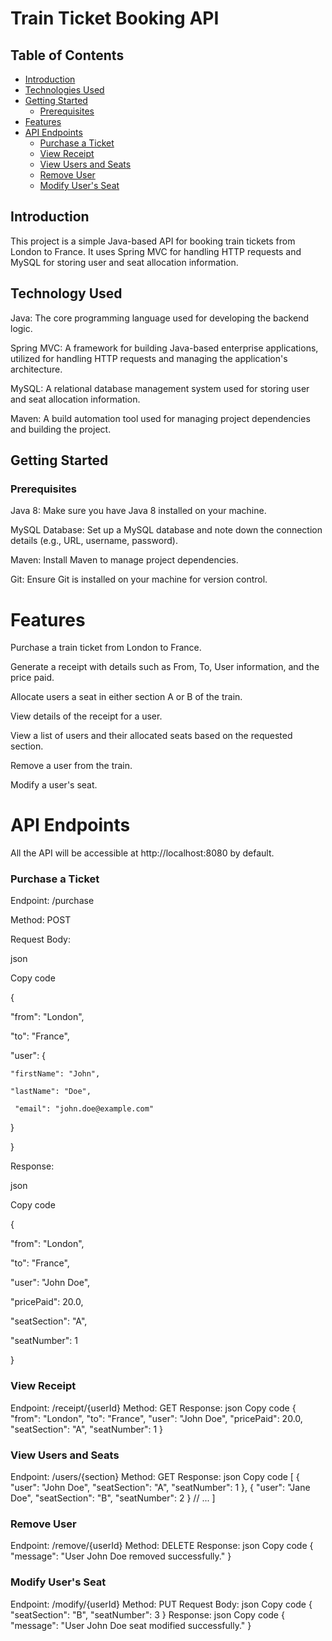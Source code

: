 # Train Ticket Booking API

## Table of Contents
- [Introduction](#introduction)
- [Technologies Used](#technologies-used)
- [Getting Started](#getting-started)
  - [Prerequisites](#prerequisites)
- [Features](#features)
- [API Endpoints](#api-endpoint)
   - [Purchase a Ticket](#purchase-a-ticket)
   - [View Receipt](#view-receipt)
   - [View Users and Seats](#view-users-and-seats)
   - [Remove User](#remove-user)
   - [Modify User's Seat](#modify-user's-seat)

## Introduction
This project is a simple Java-based API for booking train tickets from London to France. It uses Spring MVC for handling HTTP requests and MySQL for storing user and seat allocation information.

## Technology Used
Java: The core programming language used for developing the backend logic.

Spring MVC: A framework for building Java-based enterprise applications, utilized for handling HTTP requests and managing the application's architecture.

MySQL: A relational database management system used for storing user and seat allocation information.

Maven: A build automation tool used for managing project dependencies and building the project.

## Getting Started
### Prerequisites
Java 8: Make sure you have Java 8 installed on your machine.

MySQL Database: Set up a MySQL database and note down the connection details (e.g., URL, username, password).

Maven: Install Maven to manage project dependencies.

Git: Ensure Git is installed on your machine for version control.

# Features
Purchase a train ticket from London to France.

Generate a receipt with details such as From, To, User information, and the price paid.

Allocate users a seat in either section A or B of the train.

View details of the receipt for a user.

View a list of users and their allocated seats based on the requested section.

Remove a user from the train.

Modify a user's seat.

# API Endpoints
All the API will be accessible at http://localhost:8080 by default.
### Purchase a Ticket

Endpoint: /purchase

Method: POST

Request Body:

json

Copy code

{

  "from": "London",
  
  "to": "France",
  
  "user": {
  
    "firstName": "John",
    
    "lastName": "Doe",
    
     "email": "john.doe@example.com"
  
  }
  
}

Response:

json

Copy code

{

  "from": "London",
  
  "to": "France",
  
  "user": "John Doe",
  
  "pricePaid": 20.0,
  
  "seatSection": "A",
  
  "seatNumber": 1

}
### View Receipt
Endpoint: /receipt/{userId}
Method: GET
Response:
json
Copy code
{
  "from": "London",
  "to": "France",
  "user": "John Doe",
  "pricePaid": 20.0,
  "seatSection": "A",
  "seatNumber": 1
}
### View Users and Seats
Endpoint: /users/{section}
Method: GET
Response:
json
Copy code
[
  {
    "user": "John Doe",
    "seatSection": "A",
    "seatNumber": 1
  },
  {
    "user": "Jane Doe",
    "seatSection": "B",
    "seatNumber": 2
  }
  // ...
]
### Remove User
Endpoint: /remove/{userId}
Method: DELETE
Response:
json
Copy code
{
  "message": "User John Doe removed successfully."
}
### Modify User's Seat
Endpoint: /modify/{userId}
Method: PUT
Request Body:
json
Copy code
{
  "seatSection": "B",
  "seatNumber": 3
}
Response:
json
Copy code
{
  "message": "User John Doe seat modified successfully."
}


